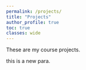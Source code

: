 ```yaml
---
permalink: /projects/
title: "Projects"
author_profile: true
toc: true
classes: wide
---
```

These are my course projects.

this is a new para. 

